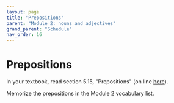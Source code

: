 ```yaml
---
layout: page
title: "Prepositions"
parent: "Module 2: nouns and adjectives"
grand_parent: "Schedule"
nav_order: 16
---
```



#  Prepositions

In your textbook, read section 5.15, "Prepositions" (on line [here](https://hellenike.github.io/textbook/topics/module2/prepositions/)).

Memorize the prepositions in the Module 2 vocabulary list.